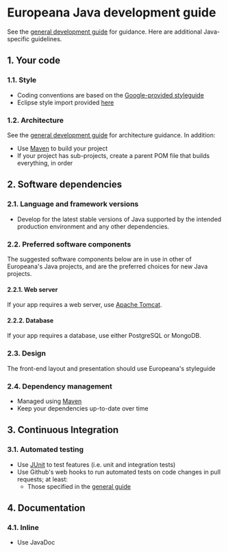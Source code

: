 # Europeana Java development guide

See the [general development guide](general.md) for guidance. Here are additional Java-specific guidelines.

## 1. Your code

### 1.1. Style

* Coding conventions are based on the [Google-provided styleguide](https://google.github.io/styleguide/javaguide.html)
* Eclipse style import provided [here](https://google-styleguide.googlecode.com/svn/trunk/eclipse-java-google-style.xml)

### 1.2. Architecture

See the [general development guide](https://github.com/europeana/europeana-dev-guides/blob/develop/general.md#14-architecture) for architecture guidance. In addition:
* Use [Maven](https://maven.apache.org/) to build your project
* If your project has sub-projects, create a parent POM file that builds everything, in order

## 2. Software dependencies

### 2.1. Language and framework versions

* Develop for the latest stable versions of Java supported by the intended production environment and any other dependencies.

### 2.2. Preferred software components

The suggested software components below are in use in other of Europeana's Java projects, and are the preferred choices for new Java projects.

#### 2.2.1. Web server

If your app requires a web server, use [Apache Tomcat](http://tomcat.apache.org/).

#### 2.2.2. Database

If your app requires a database, use either PostgreSQL or MongoDB.

### 2.3. Design

The front-end layout and presentation should use Europeana's styleguide

### 2.4. Dependency management

* Managed using [Maven](https://maven.apache.org/)
* Keep your dependencies up-to-date over time

## 3. Continuous Integration

### 3.1. Automated testing
* Use [JUnit](http://junit.org/) to test features (i.e. unit and integration tests)
* Use Github's web hooks to run automated tests on code changes in pull requests; at least:
  * Those specified in the [general guide](https://github.com/europeana/europeana-dev-guides/blob/develop/general.md#31-automated-testing)

## 4. Documentation

### 4.1. Inline

* Use JavaDoc
